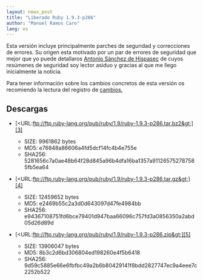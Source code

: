 ```yaml
---
layout: news_post
title: "Liberado Ruby 1.9.3-p286"
author: "Manuel Ramos Caro"
lang: es
---
```


Esta versión incluye principalmente parches de seguridad y correcciones
de errores. Su origen esta motivado por un par de errores de seguridad
que mejor que yo puede detallaros [Antonio Sánchez de Hispasec][1] de
cuyos resúmenes de seguridad soy lector asiduo y gracias al que me llego
inicialmente la noticia.

Para tener información sobre los cambios concretos de esta versión os
recomiendo la lectura del registro de [cambios.][2]

## Descargas

* [&lt;URL:ftp://ftp.ruby-lang.org/pub/ruby/1.9/ruby-1.9.3-p286.tar.bz2&gt;][3]
  * SIZE: 9961862 bytes
  * MD5: e76848a86606a4fd5dcf14fc4b4e755e
  * SHA256:
    5281656c7a0ae48b64f28d845a96b4dfa16ba1357a911265752787585fb5ea64

* [&lt;URL:ftp://ftp.ruby-lang.org/pub/ruby/1.9/ruby-1.9.3-p286.tar.gz&gt;][4]
  * SIZE: 12459652 bytes
  * MD5: e2469b55c2a3d0d643097d47fe4984bb
  * SHA256:
    e94367108751fd6bce79401d947baa66096c757fd3a0856350a2abd05d26d89d

* [&lt;URL:ftp://ftp.ruby-lang.org/pub/ruby/1.9/ruby-1.9.3-p286.zip&gt;][5]
  * SIZE: 13906047 bytes
  * MD5: 8b3c2d6bd306804ed198260e4f5b6418
  * SHA256:
    9d59c5885e66e6fbfbc49a2b6b80429141f8bdd2827747ec9a4eee7c2252b522



[1]: http://unaaldia.hispasec.com/2012/10/vulnerabilidad-en-la-creacion-de.html 
[2]: http://svn.ruby-lang.org/repos/ruby/tags/v1_9_3_286/ChangeLog 
[3]: ftp://ftp.ruby-lang.org/pub/ruby/1.9/ruby-1.9.3-p286.tar.bz2 
[4]: ftp://ftp.ruby-lang.org/pub/ruby/1.9/ruby-1.9.3-p286.tar.gz 
[5]: ftp://ftp.ruby-lang.org/pub/ruby/1.9/ruby-1.9.3-p286.zip 
